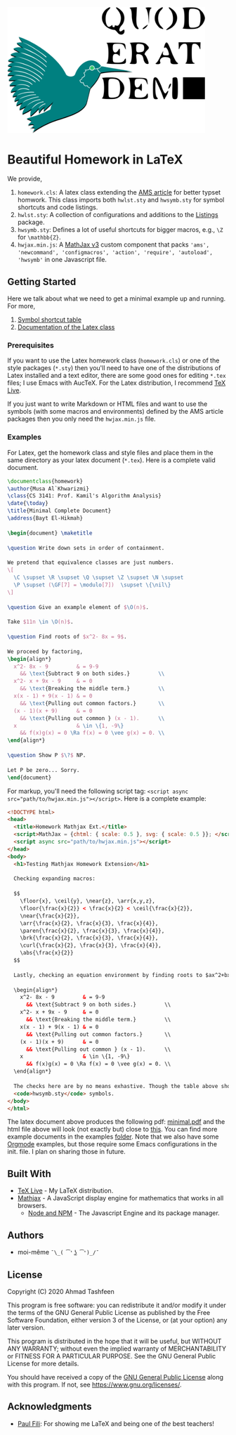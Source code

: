 <img src="./media/logo.png" width="450px" />

# Beautiful Homework in LaTeX

We provide,

1. `homework.cls`: A latex class extending the [AMS article](https://www.ctan.org/pkg/amsart) for better typset homwork. This class imports both `hwlst.sty` and `hwsymb.sty` for symbol shortcuts and code listings.
2. `hwlst.sty`: A collection of configurations and additions to the [Listings](https://www.ctan.org/pkg/listings) package.
3. `hwsymb.sty`: Defines a lot of useful shortcuts for bigger macros, e.g., `\Z` for `\mathbb{Z}`.
4. `hwjax.min.js`: A [MathJax v3](https://www.mathjax.org/) custom component that packs `'ams', 'newcommand', 'configmacros', 'action', 'require', 'autoload', 'hwsymb'` in one Javascript file.

## Getting Started

Here we talk about what we need to get a minimal example up and running. For more,

1. [Symbol shortcut table](https://tashfeen.org/homework/examples/mathjax/test.html)
2. [Documentation of the Latex class](./examples/latex/documentation.pdf)

### Prerequisites

If you want to use the Latex homework class (`homework.cls`) or one of the style packages (`*.sty`) then you'll need to have one of the distributions of Latex installed and a text editor, there are some good ones for editing `*.tex` files; I use Emacs with AucTeX. For the Latex distribution, I recommend [TeX Live](https://tug.org/texlive/).

If you just want to write Markdown or HTML files and want to use the symbols (with some macros and environments) defined by the AMS article packages then you only need the `hwjax.min.js` file.

### Examples

For Latex, get the homework class and style files and place them in the same directory as your latex document (`*.tex`). Here is a complete valid document.

```latex
\documentclass{homework}
\author{Musa Al`Khwarizmi}
\class{CS 3141: Prof. Kamil's Algorithm Analysis}
\date{\today}
\title{Minimal Complete Document}
\address{Bayt El-Hikmah}

\begin{document} \maketitle

\question Write down sets in order of containment.

We pretend that equivalence classes are just numbers.
\[
  \C \supset \R \supset \Q \supset \Z \supset \N \supset
  \P \supset (\GF[7] = \modulo[7])  \supset \{\nil\}
\]

\question Give an example element of $\O(n)$.

Take $11n \in \O(n)$.

\question Find roots of $x^2- 8x = 9$.

We proceed by factoring,
\begin{align*}
  x^2- 8x - 9         & = 9-9
    && \text{Subtract 9 on both sides.}         \\
  x^2- x + 9x - 9     & = 0
    && \text{Breaking the middle term.}         \\
  x(x - 1) + 9(x - 1) & = 0
    && \text{Pulling out common factors.}       \\
  (x - 1)(x + 9)      & = 0
    && \text{Pulling out common } (x - 1).      \\
  x                   & \in \{1, -9\}
    && f(x)g(x) = 0 \Ra f(x) = 0 \vee g(x) = 0. \\
\end{align*}

\question Show P $\?$ NP.

Let P be zero... Sorry.
\end{document}

```

For markup, you'll need the following script tag: `<script async src="path/to/hwjax.min.js"></script>`. Here is a complete example:

```html
<!DOCTYPE html>
<head>
  <title>Homework Mathjax Ext.</title>
  <script>MathJax = {chtml: { scale: 0.5 }, svg: { scale: 0.5 }}; </script>
  <script async src="path/to/hwjax.min.js"></script>
</head>
<body>
  <h1>Testing Mathjax Homework Extension</h1>
  
  Checking expanding macros:

  $$
    \floor{x}, \ceil{y}, \near{z}, \arr{x,y,z},
    \floor{\frac{x}{2}} < \frac{x}{2} < \ceil{\frac{x}{2}},
    \near{\frac{x}{2}},
    \arr{\frac{x}{2}, \frac{x}{3}, \frac{x}{4}},
    \paren{\frac{x}{2}, \frac{x}{3}, \frac{x}{4}},
    \brk{\frac{x}{2}, \frac{x}{3}, \frac{x}{4}},
    \curl{\frac{x}{2}, \frac{x}{3}, \frac{x}{4}},
    \abs{\frac{x}{2}}
  $$

  Lastly, checking an equation environment by finding roots to $ax^2+bx+c=0$. 

  \begin{align*}
    x^2- 8x - 9         & = 9-9
      && \text{Subtract 9 on both sides.}         \\
    x^2- x + 9x - 9     & = 0
      && \text{Breaking the middle term.}         \\
    x(x - 1) + 9(x - 1) & = 0
      && \text{Pulling out common factors.}       \\
    (x - 1)(x + 9)      & = 0
      && \text{Pulling out common } (x - 1).      \\
    x                   & \in \{1, -9\}
      && f(x)g(x) = 0 \Ra f(x) = 0 \vee g(x) = 0. \\
  \end{align*}                                      

  The checks here are by no means exhastive. Though the table above should check all the 
  <code>hwsymb.sty</code> symbols.
</body>
</html>
```

The latex document above produces the following pdf: [minimal.pdf](./examples/latex/minimal.pdf) and the html file above will look (not exactly but) close to [this](https://tashfeen.org/homework/examples/mathjax/test.html). You can find more example documents in the examples [folder](./examples/). Note that we also have some [Orgmode](https://orgmode.org/) examples, but those require some Emacs configurations in the init. file. I plan on sharing those in future.

## Built With

* [TeX Live](https://tug.org/texlive/) - My LaTeX distribution.
* [Mathjax](https://www.mathjax.org/) - A JavaScript display engine for mathematics that works in all browsers.
  - [Node and NPM](https://nodejs.org/en/) - The Javascript Engine and its package manager.

## Authors

* moi-même `¯\_( ͡❛ ͜ʖ ͡❛)_/¯`

## License

Copyright (C) 2020  Ahmad Tashfeen

This program is free software: you can redistribute it and/or modify it under the terms of the GNU General Public License as published by the Free Software Foundation, either version 3 of the License, or (at your option) any later version.

This program is distributed in the hope that it will be useful, but WITHOUT ANY WARRANTY; without even the implied warranty of MERCHANTABILITY or FITNESS FOR A PARTICULAR PURPOSE.  See the GNU General Public License for more details.

You should have received a copy of the [GNU General Public License](COPYING) along with this program.  If not, see <https://www.gnu.org/licenses/>.


## Acknowledgments

* [Paul Fili](https://math.okstate.edu/people/fili/): For showing me LaTeX and being one of *the* best teachers!
